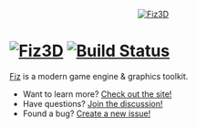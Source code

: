 <p align="center">
  <a href="https://fiz3d.org"><img src="http://fiz3d.org/static/media/readme_large.png" alt="Fiz3D"></img></a>
</p>

# [![Fiz3D](http://fiz3d.org/static/media/readme_small.png)](https://fiz3d.org) [![Build Status](https://travis-ci.org/fiz3d/fiz.svg?branch=master)](https://travis-ci.org/fiz3d/fiz) 

[Fiz](https://fiz3d.org) is a modern game engine & graphics toolkit.

  - Want to learn more? [Check out the site!](https://fiz3d.org)
  - Have questions? [Join the discussion!](https://fiz3d.org/slack)
  - Found a bug? [Create a new issue!](https://github.com/fiz3d/fiz/issues/new)
